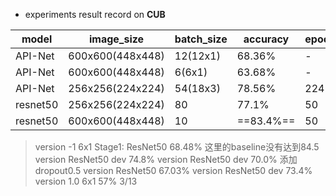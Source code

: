 
- experiments result record on **CUB**

| model    | image_size       | batch_size | accuracy  | epoch | dataset | date | id  |
| -------- | ---------------- | ---------- | --------- | ----- | ------- | ---- | --- |
| API-Net  | 600x600(448x448) | 12(12x1)   | 68.36%    | -     | full    | 3.17 |
| API-Net  | 600x600(448x448) | 6(6x1)     | 63.68%    | -     | full    | 3.17 |
| API-Net  | 256x256(224x224) | 54(18x3)   | 78.56%    | 224   | full    | 3.19 |
| resnet50 | 256x256(224x224) | 80         | 77.1%     | 50    | full    | 3.19 |
| resnet50 | 600x600(448x448) | 10         | ==83.4%== | 50    | full    | 3.18 |


>version -1 6x1 Stage1: ResNet50 68.48% 这里的baseline没有达到84.5
>version       ResNet50        dev     74.8%
>version       ResNet50        dev     70.0%   添加dropout0.5
>version       ResNet50                67.03%
>version       ResNet50        dev     73.4%
>version 1.0 6x1  57%     3/13
